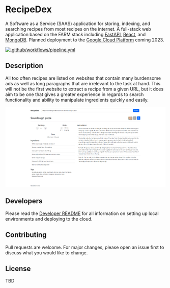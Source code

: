 # RecipeDex

A Software as a Service (SAAS) application for storing, indexing, and searching recipes from most recipes on the internet. A full-stack web application based on the FARM stack including [FastAPI](https://fastapi.tiangolo.com/), [React](https://reactjs.org/), and [MongoDB](https://www.mongodb.com/). Planned deployment to the [Google Cloud Platform](https://cloud.google.com/) coming 2023.


[![.github/workflows/pipeline.yml](https://github.com/edgorman/RecipeDex/actions/workflows/pipeline.yml/badge.svg)](https://github.com/edgorman/RecipeDex/actions/workflows/pipeline.yml)

## Description

All too often recipes are listed on websites that contain many burdensome ads as well as long paragraphs that are irrelevant to the task at hand. This will not be the first website to extract a recipe from a given URL, but it does aim to be one that gives a greater experience in regards to search functionality and ability to manipulate ingredients quickly and easily.

![working frontend](/docs/images/frontend/22-11-22.png "Screenshot of working frontend in development")

## Developers

Please read the [Developer README](/docs/developer.md) for all information on setting up local environments and deploying to the cloud.

## Contributing

Pull requests are welcome. For major changes, please open an issue first to discuss what you would like to change.

## License

TBD
